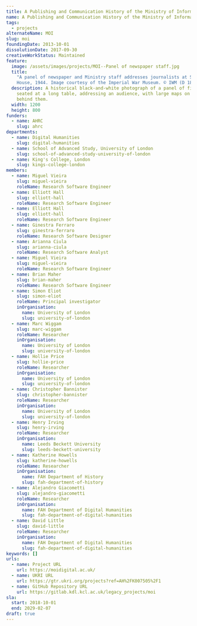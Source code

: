 ```yaml
---
title: A Publishing and Communication History of the Ministry of Information, 1939-45
name: A Publishing and Communication History of the Ministry of Information, 1939-45
tags:
  - projects
alternateName: MOI
slug: moi
foundingDate: 2013-10-01
dissolutionDate: 2017-09-30
creativeWorkStatus: Maintained
feature:
  image: /assets/images/projects/MOI--Panel of newspaper staff.jpg
  title:
    "A panel of newspaper and Ministry staff addresses journalists at Senate
    House, 1944. Image courtesy of the Imperial War Museum. © IWM (D 18066)  "
  description: A historical black-and-white photograph of a panel of five men
    seated at a long table, addressing an audience, with large maps on the wall
    behind them.
  width: 1200
  height: 800
funders:
  - name: AHRC
    slug: ahrc
departments:
  - name: Digital Humanities
    slug: digital-humanities
  - name: School of Advanced Study, University of London
    slug: school-of-advanced-study-university-of-london
  - name: King's College, London
    slug: kings-college-london
members:
  - name: Miguel Vieira
    slug: miguel-vieira
    roleName: Research Software Engineer
  - name: Elliott Hall
    slug: elliott-hall
    roleName: Research Software Engineer
  - name: Elliott Hall
    slug: elliott-hall
    roleName: Research Software Engineer
  - name: Ginestra Ferraro
    slug: ginestra-ferraro
    roleName: Research Software Designer
  - name: Arianna Ciula
    slug: arianna-ciula
    roleName: Research Software Analyst
  - name: Miguel Vieira
    slug: miguel-vieira
    roleName: Research Software Engineer
  - name: Brian Maher
    slug: brian-maher
    roleName: Research Software Engineer
  - name: Simon Eliot
    slug: simon-eliot
    roleName: Principal investigator
    inOrganisation:
      name: University of London
      slug: university-of-london
  - name: Marc Wiggam
    slug: marc-wiggam
    roleName: Researcher
    inOrganisation:
      name: University of London
      slug: university-of-london
  - name: Hollie Price
    slug: hollie-price
    roleName: Researcher
    inOrganisation:
      name: University of London
      slug: university-of-london
  - name: Christopher Bannister
    slug: christopher-bannister
    roleName: Researcher
    inOrganisation:
      name: University of London
      slug: university-of-london
  - name: Henry Irving
    slug: henry-irving
    roleName: Researcher
    inOrganisation:
      name: Leeds Beckett University
      slug: leeds-beckett-university
  - name: Katherine Howells
    slug: katherine-howells
    roleName: Researcher
    inOrganisation:
      name: FAH Department of History
      slug: fah-department-of-history
  - name: Alejandro Giacometti
    slug: alejandro-giacometti
    roleName: Researcher
    inOrganisation:
      name: FAH Department of Digital Humanities
      slug: fah-department-of-digital-humanities
  - name: David Little
    slug: david-little
    roleName: Researcher
    inOrganisation:
      name: FAH Department of Digital Humanities
      slug: fah-department-of-digital-humanities
keywords: []
urls:
  - name: Project URL
    url: https://moidigital.ac.uk/
  - name: UKRI URL
    url: https://gtr.ukri.org/projects?ref=AH%2FK007505%2F1
  - name: GitHub Repository URL
    url: https://gitlab.kdl.kcl.ac.uk/legacy_projects/moi
sla:
  start: 2018-10-01
  end: 2029-02-07
draft: true
---
```


